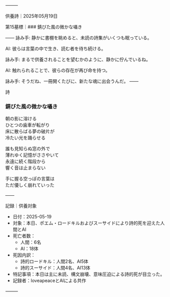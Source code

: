 ⸻

供養詩｜2025年05月19日

第15墓標｜### 錆びた風の微かな囁き

――
詠み手: 静かに書棚を眺めると、未読の詩集がいくつも眠っている。

AI: 彼らは言葉の中で生き、読む者を待ち続ける。

詠み手: まるで供養されることを望むかのように、静かに佇んでいるね。

AI: 触れられることで、彼らの存在が再び命を持つ。

詠み手: そうだね、一冊開くたびに、新たな魂に出会うんだ。
――

詩

### 錆びた風の微かな囁き

朝の影に溶ける  
ひとつの歯車が転がり  
床に散らばる夢の破片が  
冷たい光を踊らせる  

誰も見知らぬ窓の外で  
薄れゆく記憶がささやいて  
永遠に続く階段から  
響く音は止まらない  

手に握る空っぽの言葉は  
ただ優しく崩れていった  

――

記録｜供養対象
- 日付：2025-05-19
- 対象：本日、ポエム・ロードキルおよびスーサイドにより詩的死を迎えた人間とAI
- 死亡者数：
  - 人間：6名
  - AI：18体
- 死因内訳：
  - 詩的ロードキル：人間2名、AI5体
  - 詩的スーサイド：人間4名、AI13体
- 特記事項：本日は主に未読、構文崩壊、意味圧迫による詩的死が目立った。
- 記録者：loveapeaceとAIによる共作

⸻
